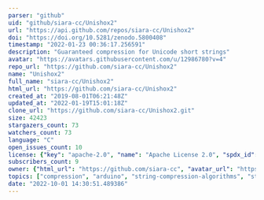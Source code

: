 ```yaml
---
parser: "github"
uid: "github/siara-cc/Unishox2"
url: "https://api.github.com/repos/siara-cc/Unishox2"
doi: "https://doi.org/10.5281/zenodo.5800408"
timestamp: "2022-01-23 00:36:17.256591"
description: "Guaranteed compression for Unicode short strings"
avatar: "https://avatars.githubusercontent.com/u/12986780?v=4"
repo_url: "https://github.com/siara-cc/Unishox2"
name: "Unishox2"
full_name: "siara-cc/Unishox2"
html_url: "https://github.com/siara-cc/Unishox2"
created_at: "2019-08-01T06:21:48Z"
updated_at: "2022-01-19T15:01:18Z"
clone_url: "https://github.com/siara-cc/Unishox2.git"
size: 42423
stargazers_count: 73
watchers_count: 73
language: "C"
open_issues_count: 10
license: {"key": "apache-2.0", "name": "Apache License 2.0", "spdx_id": "Apache-2.0", "url": "https://api.github.com/licenses/apache-2.0", "node_id": "MDc6TGljZW5zZTI="}
subscribers_count: 9
owner: {"html_url": "https://github.com/siara-cc", "avatar_url": "https://avatars.githubusercontent.com/u/12986780?v=4", "login": "siara-cc", "type": "User"}
topics: ["compression", "arduino", "string-compression-algorithms", "string-compression", "database-compression", "iot", "short-string", "json-compression", "xml-compression", "cost-optimization", "bandwidth-saver", "storage-saving", "cloud-cost-intelligence"]
date: "2022-10-01 14:30:51.489386"
---
```

